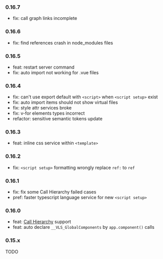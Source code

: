 ### 0.16.7

- fix: call graph links incomplete

### 0.16.6

- fix: find references crash in node_modules files

### 0.16.5

- feat: restart server command
- fix: auto import not working for .vue files

### 0.16.4

- fix: can't use export default with `<script>` when `<script setup>` exist
- fix: auto import items should not show virtual files
- fix: style attr services broke
- fix: v-for elements types incorrect
- refactor: sensitive semantic tokens update

### 0.16.3

- feat: inline css service within `<template>`

### 0.16.2

- fix: `<script setup>` formatting wrongly replace `ref:` to `ref`

### 0.16.1

- fix: fix some Call Hierarchy failed cases
- pref: faster typescript language service for new `<script setup>`


### 0.16.0

- feat: [Call Hierarchy](https://code.visualstudio.com/updates/v1_33#_call-hierarchy) support
- feat: auto declare `__VLS_GlobalComponents` by `app.component()` calls

### 0.15.x

TODO
